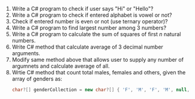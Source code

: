 1. Write a C# program to check if user says "Hi" or "Hello"?
2. Write a C# program to check if entered alphabet is vowel or not?
3. Check if entered number is even or not (use ternary operator)?
4. Write a C# program to find largest number among 3 numbers?
5. Write a C# program to calculate the sum of squares of first *n* natural numbers.
6. Write C# method that calculate average of 3 decimal number arguments.
7. Modify same method above that allows user to supply any number of argumnets and calculate average of all.
8. Wrtie C# method that count total males, females and others, given the array of genders as:
    ```csharp
    char?[] genderCollection = new char?[] { 'F', 'M', 'F', 'M', null, 'M', null, 'F', 'F', 'M', null, null, 'F', 'M', 'M' };
    ```